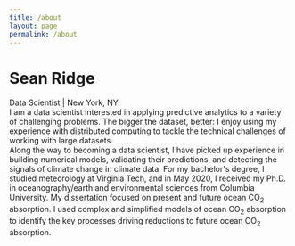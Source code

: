 ```yaml
---
title: /about
layout: page
permalink: /about
---
```

# Sean Ridge
Data Scientist | New York, NY
<br />
I am a data scientist interested in applying predictive analytics to a variety of challenging problems. The bigger the dataset, better: I enjoy using my experience with distributed computing to tackle the technical challenges of working with large datasets.
<br />
Along the way to becoming a data scientist, I have picked up experience in building numerical models, validating their predictions, and detecting the signals of climate change in climate data. For my bachelor's degree, I studied meteorology at Virginia Tech, and in May 2020, I received my Ph.D. in oceanography/earth and environmental sciences from Columbia University. My dissertation focused on present and future ocean CO<sub>2</sub> absorption. I used complex and simplified models of ocean CO<sub>2</sub> absorption to identify the key processes driving reductions to future ocean CO<sub>2</sub> absorption.

